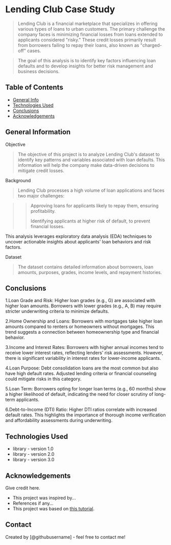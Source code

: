 # Lending Club Case Study
> Lending Club is a financial marketplace that specializes in offering various types of loans to urban customers. The primary challenge the company faces is minimizing financial losses from loans extended to applicants considered "risky." These credit losses primarily result from borrowers failing to repay their loans, also known as "charged-off" cases.

> The goal of this analysis is to identify key factors influencing loan defaults and to develop insights for better risk management and business decisions.


## Table of Contents
* [General Info](#general-information)
* [Technologies Used](#technologies-used)
* [Conclusions](#conclusions)
* [Acknowledgements](#acknowledgements)

<!-- You can include any other section that is pertinent to your problem -->

## General Information
Objective

>The objective of this project is to analyze Lending Club's dataset to identify key patterns and variables associated with loan defaults. This information will help the company make data-driven decisions to mitigate credit losses.

Background

>Lending Club processes a high volume of loan applications and faces two major challenges:

>>Approving loans for applicants likely to repay them, ensuring profitability.
>>
>>Identifying applicants at higher risk of default, to prevent financial losses.

This analysis leverages exploratory data analysis (EDA) techniques to uncover actionable insights about applicants' loan behaviors and risk factors.

Dataset

>The dataset contains detailed information about borrowers, loan amounts, purposes, grades, income levels, and repayment histories.

<!-- You don't have to answer all the questions - just the ones relevant to your project. -->

## Conclusions
1.Loan Grade and Risk: Higher loan grades (e.g., G) are associated with higher loan amounts. Borrowers with lower grades (e.g., A, B) may require stricter underwriting criteria to minimize defaults.

2.Home Ownership and Loans: Borrowers with mortgages take higher loan amounts compared to renters or homeowners without mortgages. This trend suggests a connection between homeownership type and financial behavior.

3.Income and Interest Rates: Borrowers with higher annual incomes tend to receive lower interest rates, reflecting lenders' risk assessments. However, there is significant variability in interest rates for lower-income applicants.

4.Loan Purpose: Debt consolidation loans are the most common but also have high default rates. Adjusted lending criteria or financial counseling could mitigate risks in this category.

5.Loan Term: Borrowers opting for longer loan terms (e.g., 60 months) show a higher likelihood of default, indicating the need for closer scrutiny of long-term applicants.

6.Debt-to-Income (DTI) Ratio: Higher DTI ratios correlate with increased default rates. This highlights the importance of thorough income verification and affordability assessments during underwriting.

<!-- You don't have to answer all the questions - just the ones relevant to your project. -->


## Technologies Used
- library - version 1.0
- library - version 2.0
- library - version 3.0

<!-- As the libraries versions keep on changing, it is recommended to mention the version of library used in this project -->

## Acknowledgements
Give credit here.
- This project was inspired by...
- References if any...
- This project was based on [this tutorial](https://www.example.com).


## Contact
Created by [@githubusername] - feel free to contact me!


<!-- Optional -->
<!-- ## License -->
<!-- This project is open source and available under the [... License](). -->

<!-- You don't have to include all sections - just the one's relevant to your project -->
